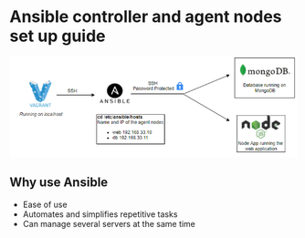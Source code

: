 
# Ansible controller and agent nodes set up guide

<p align=center>
  <img src=imgs/ansible_diagram.PNG>
</p>

## Why use Ansible

- Ease of use
- Automates and simplifies repetitive tasks
- Can manage several servers at the same time